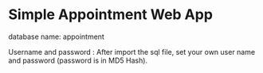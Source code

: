 # Simple Appointment Web App

database name: appointment

Username and password : After import the sql file, set your own user name and password (password is in MD5 Hash).
